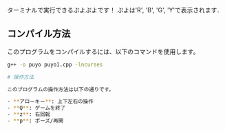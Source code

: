 ターミナルで実行できるぷよぷよです！
ぷよは'R', 'B', 'G', 'Y'で表示されます．

## コンパイル方法

このプログラムをコンパイルするには、以下のコマンドを使用します。

```bash
g++ -o puyo puyo1.cpp -lncurses

# 操作方法

このプログラムの操作方法は以下の通りです。

- **アローキー**: 上下左右の操作
- **Q**: ゲームを終了
- **z**: 右回転
- **p**: ポーズ/再開
